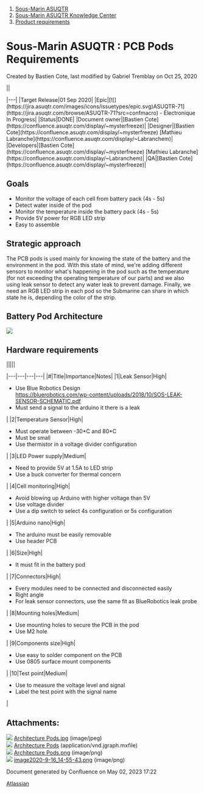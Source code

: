 1. [Sous-Marin ASUQTR](index.html)
2. [Sous-Marin ASUQTR Knowledge Center](Sous-Marin-ASUQTR-Knowledge-Center_5144578.html)
3. [Product requirements](Product-requirements_20086786.html)

# Sous-Marin ASUQTR : PCB Pods Requirements

Created by Bastien Cote, last modified by Gabriel Tremblay on Oct 25, 2020

||
<colgroup><col /><col /></colgroup>|---|
|Target Release|<time>01 Sep 2020</time>|
|Epic|[![](https://jira.asuqtr.com/images/icons/issuetypes/epic.svg)ASUQTR-71](https://jira.asuqtr.com/browse/ASUQTR-71?src=confmacro) - Électronique In Progress|
|Status|DONE|
|Document owner|[Bastien Cote](https://confluence.asuqtr.com/display/~mysterfreeze)|
|Designer|[Bastien Cote](https://confluence.asuqtr.com/display/~mysterfreeze) [Mathieu Labranche](https://confluence.asuqtr.com/display/~Labranchem)|
|Developers|[Bastien Cote](https://confluence.asuqtr.com/display/~mysterfreeze) [Mathieu Labranche](https://confluence.asuqtr.com/display/~Labranchem)|
|QA|[Bastien Cote](https://confluence.asuqtr.com/display/~mysterfreeze)|

## Goals

* Monitor the voltage of each cell from battery pack (4s - 5s)
* Detect water inside of the pod
* Monitor the temperature inside the battery pack (4s - 5s)
* Provide 5V power for RGB LED strip
* Easy to assemble

## Strategic approach

The PCB pods is used mainly for knowing the state of the battery and the environment in the pod. With this state of mind, we're adding different sensors to monitor what's happening in the pod such as the temperature (for not exceeding the operating temperature of our parts) and we also using leak sensor to detect any water leak to prevent damage. Finally, we need an RGB LED strip in each pod so the Submarine can share in which state he is, depending the color of the strip.
## Battery Pod Architecture

![](attachments/37355646/37355647.jpg)

## Hardware requirements

|||||
<colgroup><col /><col /><col /><col /></colgroup>|---|---|---|---|
|#|Title|Importance|Notes|
|1|Leak Sensor|High|<ul><li>Use Blue Robotics Design <br/><a href="https://bluerobotics.com/wp-content/uploads/2018/10/SOS-LEAK-SENSOR-SCHEMATIC.pdf" class="external-link" rel="nofollow">https://bluerobotics.com/wp-content/uploads/2018/10/SOS-LEAK-SENSOR-SCHEMATIC.pdf</a></li><li>Must send a signal to the arduino it there is a leak</li></ul>|
|2|Temperature Sensor|High|<ul><li>Must operate between -30*C and 80*C</li><li>Must be small</li><li>Use thermistor in a voltage divider configuration</li></ul>|
|3|LED Power supply|Medium|<ul><li>Need to provide 5V at 1.5A to LED strip</li><li>Use a buck converter for thermal concern</li></ul>|
|4|Cell monitoring|High|<ul><li>Avoid blowing up Arduino with higher voltage than 5V</li><li>Use voltage divider</li><li>Use a dip switch to select 4s configuration or 5s configuration</li></ul>|
|5|Arduino nano|High|<ul><li><span style="color: rgb(34,34,34);">The arduino must be easily removable</span></li><li><span style="color: rgb(34,34,34);">Use header PCB</span></li></ul>|
|6|Size|High|<ul><li>It must fit in the battery pod</li></ul>|
|7|Connectors|High|<ul><li>Every modules need to be connected and disconnected easily</li><li>Right angle</li><li>For leak sensor connectors, use the same fit as BlueRobotics leak probe</li></ul>|
|8|Mounting holes|Medium|<ul><li>Use mounting holes to secure the PCB in the pod</li><li>Use M2 hole</li></ul>|
|9|Components size|High|<ul><li>Use easy to solder component on the PCB</li><li>Use 0805 surface mount components</li></ul>|
|10|Test point|Medium|<ul><li>Use to measure the voltage level and signal</li><li>Label the test point with the signal name </li></ul>|

## Attachments:

![](images/icons/bullet_blue.gif) [Architecture Pods.jpg](attachments/37355646/37355647.jpg) (image/jpeg)  
![](images/icons/bullet_blue.gif) [Architecture Pods](attachments/37355646/37355648) (application/vnd.jgraph.mxfile)  
![](images/icons/bullet_blue.gif) [Architecture Pods.png](attachments/37355646/37355649.png) (image/png)  
![](images/icons/bullet_blue.gif) [image2020-9-16\_14-55-43.png](attachments/37355646/37355650.png) (image/png)

Document generated by Confluence on May 02, 2023 17:22

[Atlassian](https://www.atlassian.com/)